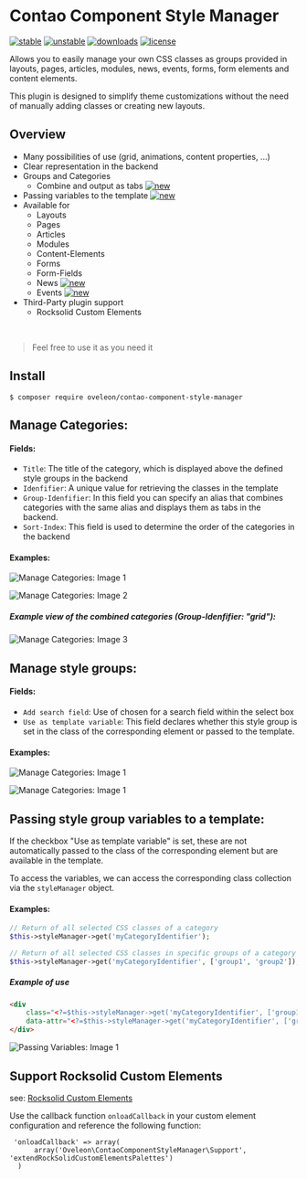 # Contao Component Style Manager
[![stable](https://img.shields.io/badge/stable-master-%23D6AF23?style=flat-square)](https://github.com/oveleon/contao-component-style-manager/tree/master)
[![unstable](https://img.shields.io/badge/unstable-develop-F38041?style=flat-square)](https://github.com/oveleon/contao-component-style-manager/tree/develop)
[![downloads](https://img.shields.io/packagist/dt/oveleon/contao-component-style-manager?color=%230A7BBC&style=flat-square)](https://packagist.org/packages/oveleon/contao-component-style-manager)
[![license](https://img.shields.io/github/license/oveleon/contao-component-style-manager?style=flat-square)](https://github.com/oveleon/contao-component-style-manager/blob/master/LICENSE)

Allows you to easily manage your own CSS classes as groups provided in layouts, pages, articles, modules, news, events, forms, form elements and content elements.

This plugin is designed to simplify theme customizations without the need of manually adding classes or creating new layouts.

## Overview
- Many possibilities of use (grid, animations, content properties, ...)
- Clear representation in the backend
- Groups and Categories
    - Combine and output as tabs [![new](https://img.shields.io/badge/-new-brightgreen?style=flat-square)](#manage-categories)
- Passing variables to the template [![new](https://img.shields.io/badge/-new-brightgreen?style=flat-square)](#passing-style-group-variables-to-a-template)
- Available for
    - Layouts
    - Pages
    - Articles
    - Modules
    - Content-Elements
    - Forms
    - Form-Fields
    - News [![new](https://img.shields.io/badge/-new-brightgreen?style=flat-square)](#contao-component-style-manager)
    - Events [![new](https://img.shields.io/badge/-new-brightgreen?style=flat-square)](#contao-component-style-manager)
- Third-Party plugin support
    - Rocksolid Custom Elements 

<br/>

> Feel free to use it as you need it


## Install
```
$ composer require oveleon/contao-component-style-manager
```

## Manage Categories:
#### Fields:
- `Title`: The title of the category, which is displayed above the defined style groups in the backend
- `Idenfifier`: A unique value for retrieving the classes in the template
- `Group-Idenfifier`: In this field you can specify an alias that combines categories with the same alias and displays them as tabs in the backend.
- `Sort-Index`: This field is used to determine the order of the categories in the backend

#### Examples:
![Manage Categories: Image 1](https://www.oveleon.de/share/github-assets/contao-component-style-manager/2.0/categorie-edit-2.png)

![Manage Categories: Image 2](https://www.oveleon.de/share/github-assets/contao-component-style-manager/2.0/categories-2.png)

##### Example view of the combined categories (Group-Idenfifier: "grid"):
![Manage Categories: Image 3](https://www.oveleon.de/share/github-assets/contao-component-style-manager/2.0/backend-view.png)

## Manage style groups:
#### Fields:
- `Add search field`: Use of chosen for a search field within the select box
- `Use as template variable`: This field declares whether this style group is set in the class of the corresponding element or passed to the template.

#### Examples:
![Manage Categories: Image 1](https://www.oveleon.de/share/github-assets/contao-component-style-manager/2.0/groups-edit.png)

![Manage Categories: Image 1](https://www.oveleon.de/share/github-assets/contao-component-style-manager/2.0/groups-list.png)

## Passing style group variables to a template:
If the checkbox "Use as template variable" is set, these are not automatically passed to the class of the corresponding element but are available in the template.

To access the variables, we can access the corresponding class collection via the `styleManager` object.

#### Examples:
```php
// Return of all selected CSS classes of a category
$this->styleManager->get('myCategoryIdentifier');

// Return of all selected CSS classes in specific groups of a category
$this->styleManager->get('myCategoryIdentifier', ['group1', 'group2']);
```
##### Example of use
```html
<div 
    class="<?=$this->styleManager->get('myCategoryIdentifier', ['group1'])?>" 
    data-attr="<?=$this->styleManager->get('myCategoryIdentifier', ['group2'])?>">
</div>
```

![Passing Variables: Image 1](https://www.oveleon.de/share/github-assets/contao-component-style-manager/2.0/template-vars-list.png)

## Support Rocksolid Custom Elements
see: [Rocksolid Custom Elements](https://github.com/madeyourday/contao-rocksolid-custom-elements)

Use the callback function `onloadCallback` in your custom element configuration and reference the following function:
```
 'onloadCallback' => array(
      array('Oveleon\ContaoComponentStyleManager\Support', 'extendRockSolidCustomElementsPalettes')
  )
```
